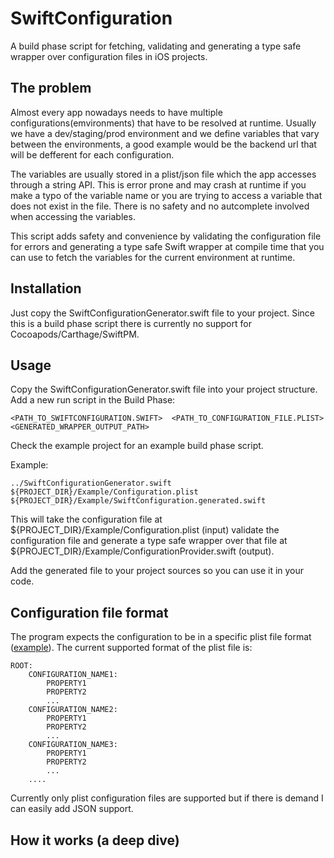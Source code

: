 # SwiftConfiguration

A build phase script for fetching, validating and generating a type safe wrapper over configuration files in iOS projects.

## The problem
Almost every app nowadays needs to have multiple configurations(emvironments) that have to be resolved at runtime. Usually we have a dev/staging/prod environment and we define variables that vary between the environments, a good example would be the backend url that will be defferent for each configuration.

The variables are usually stored in a plist/json file which the app accesses through a string API. This is error prone and may crash at runtime if you make a typo of the variable name or you are trying to access a variable that does not exist in the file. There is no safety and no autcomplete involved when accessing the variables.

This script adds safety and convenience by validating the configuration file for errors and generating a type safe Swift wrapper at compile time that you can use to fetch the variables for the current environment at runtime.

## Installation

Just copy the SwiftConfigurationGenerator.swift file to your project. Since this is a build phase script there is currently no support for Cocoapods/Carthage/SwiftPM. 

## Usage

Copy the SwiftConfigurationGenerator.swift file into your project structure.
Add a new run script in the Build Phase:
```
<PATH_TO_SWIFTCONFIGURATION.SWIFT>  <PATH_TO_CONFIGURATION_FILE.PLIST> <GENERATED_WRAPPER_OUTPUT_PATH>
```

Check the example project for an example build phase script.

Example:
```
../SwiftConfigurationGenerator.swift ${PROJECT_DIR}/Example/Configuration.plist ${PROJECT_DIR}/Example/SwiftConfiguration.generated.swift
```

This will take the configuration file at ${PROJECT_DIR}/Example/Configuration.plist (input) validate the configuration file and generate a type safe wrapper over that file at ${PROJECT_DIR}/Example/ConfigurationProvider.swift (output).

Add the generated file to your project sources so you can use it in your code.

## Configuration file format

The program expects the configuration to be in a specific plist file format ([example](Example/Example/Configuration.plist)).
The current supported format of the plist file is:
```
ROOT:
    CONFIGURATION_NAME1:
        PROPERTY1
        PROPERTY2
        ...
    CONFIGURATION_NAME2:
        PROPERTY1
        PROPERTY2
        ...
    CONFIGURATION_NAME3:
        PROPERTY1
        PROPERTY2
        ...
    ....
```

Currently only plist configuration files are supported but if there is demand I can easily add JSON support.

## How it works (a deep dive)
